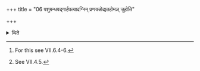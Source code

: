+++
title = "06 पशुबन्धवद्गार्हपत्यादग्निम् प्रणयन्नोद्यतहोमञ् जुहोति"

+++

<details><summary>थिते</summary>

6. Carrying forward fire from the Gārhapatya in the same manner as in the Paśubandha (Animal-sacrifice),[^1] he does not perform the Udyatahoma (as he does in the Paśubandha)[^2].  


[^1]: For this see VII.6.4-6.  

[^2]: See VII.4.5.
</details>
